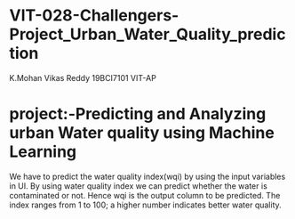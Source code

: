 # VIT-028-Challengers-Project_Urban_Water_Quality_prediction
K.Mohan Vikas Reddy
19BCI7101
VIT-AP
# project:-Predicting and Analyzing urban Water quality using Machine Learning
We have to predict the water quality index(wqi) by using the input variables in UI. By using water quality index we can predict whether the water is contaminated or not. Hence wqi is the output column to be predicted. The index ranges from 1 to 100; a higher number indicates better water quality.


